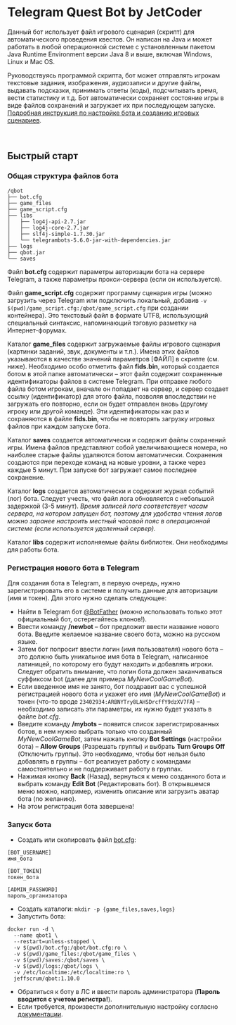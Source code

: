 # Telegram Quest Bot by JetCoder

Данный бот использует файл игрового сценария (скрипт) для автоматического проведения квестов. Он написан на Java и может работать в любой операционной системе с установленным пакетом Java Runtime Environment версии Java 8 и выше, включая Windows, Linux и Mac OS.

Руководствуясь программой скрипта, бот может отправлять игрокам текстовые задания, изображения, аудиозаписи и другие файлы, выдавать подсказки, принимать ответы (коды), подсчитывать время, вести статистику и т.д. Бот автоматически сохраняет состояние игры в виде файлов сохранений и загружает их при последующем запуске. [Подробная инструкция по настройке бота и созданию игровых сценариев](https://github.com/jeffscrum/qbot/blob/master/Documentation-1.10.0.pdf).

<br>

## Быстрый старт

### Общая структура файлов бота
```
/qbot
├── bot.cfg
├── game_files
├── game_script.cfg
├── libs
│   ├── log4j-api-2.7.jar
│   ├── log4j-core-2.7.jar
│   ├── slf4j-simple-1.7.30.jar
│   └── telegrambots-5.6.0-jar-with-dependencies.jar
├── logs
├── qbot.jar
└── saves
```

Файл **bot.cfg** содержит параметры авторизации бота на сервере Telegram, а также параметры прокси-сервера (если он используется).

Файл **game_script.cfg** содержит программу сценария игры (можно загрузить через Telegram или подключить локальный, добавив `-v $(pwd)/game_script.cfg:/qbot/game_script.cfg` при создании контейнера). Это текстовый файл в формате UTF8, использующий специальный синтаксис, напоминающий тэговую разметку на Интернет-форумах.

Каталог **game_files** содержит загружаемые файлы игрового сценария (картинки заданий, звук, документы и т.п.). Имена этих файлов указываются в качестве значений параметров [ФАЙЛ] в скрипте (см. ниже). Необходимо особо отметить файл **fids.bin**, который создается ботом в этой папке автоматически – этот файл содержит сохраненные идентификаторы файлов в системе Telegram. При отправке любого файла ботом игрокам, вначале он попадает на сервер, и сервер создает ссылку (идентификатор) для этого файла, позволяя впоследствии не загружать его повторно, если он будет отправлен вновь (другому игроку или другой команде). Эти идентификаторы как раз и сохраняются в файле **fids.bin**, чтобы не повторять загрузку игровых файлов при каждом запуске бота.

Каталог **saves** создается автоматически и содержит файлы сохранений игры. Имена файлов представляют собой увеличивающиеся номера, но наиболее старые файлы удаляются ботом автоматически. Сохранения создаются при переходе команд на новые уровни, а также через каждые 5 минут. При запуске бот загружает самое последнее сохранение.

Каталог **logs** создается автоматически и содержит журнал событий (лог) бота. Следует учесть, что файл лога обновляется с небольшой задержкой (3-5 минут). *Время записей лога соответствует часам сервера, на котором запущен бот, поэтому для удобства чтения логов можно заранее настроить местный часовой пояс в операционной системе (если используется удаленный сервер).*

Каталог **libs** содержит исполняемые файлы библиотек. Они необходимы для работы бота.

### Регистрация нового бота в Telegram

Для создания бота в Telegram, в первую очередь, нужно зарегистрировать его в системе и получить данные для авторизации (имя и токен).
Для этого нужно сделать следующее:

- Найти в Telegram бот [@BotFather](https://telegram.me/BotFather) (можно использовать только этот официальный бот, остерегайтесь клонов!).
- Ввести команду **/newbot** – бот предложит ввести название нового бота. Введите желаемое название своего бота, можно на русском языке.
- Затем бот попросит ввести логин (имя пользователя) нового бота – это должно быть уникальное имя бота в Telegram, написанное латиницей, по которому его будут находить и добавлять игроки. Следует обратить внимание, что логин бота должен заканчиваться суффиксом bot (далее для примера *MyNewCoolGameBot*).
- Если введенное имя не занято, бот поздравит вас с успешной регистрацией нового бота и укажет его имя (*MyNewCoolGameBot*) и токен (что-то вроде `23402934:ARBNYTry8LAHSDrcffY9dzXV7FA`) – необходимо записать эти параметры, их нужно будет указать в файле *bot.cfg*.
- Введите команду **/mybots** – появится список зарегистрированных ботов, в нем нужно выбрать только что созданный *MyNewCoolGameBot*, затем нажать кнопку **Bot Settings** (настройки бота) – **Allow Groups** (Разрешать группы) и выбрать **Turn Groups Off** (Отключить группы). Это необходимо, чтобы бот нельзя было добавлять в группы – бот реализует работу с командами самостоятельно и не поддерживает работу в группах.
- Нажимая кнопку **Back** (Назад), вернуться к меню созданного бота и выбрать команду
**Edit Bot** (Редактировать бот). В открывшемся меню можно, например, изменить описание или загрузить аватар бота (по желанию).
- На этом регистрация бота завершена!


### Запуск бота

- Создать или скопировать файл [bot.cfg](https://raw.githubusercontent.com/jeffscrum/qbot/master/bot/bot.cfg):

```
[BOT_USERNAME]
имя_бота

[BOT_TOKEN]
токен_бота

[ADMIN_PASSWORD]
пароль_организатора
```

- Создать каталоги: `mkdir -p {game_files,saves,logs}`
- Запустить бота:

```
docker run -d \
  --name qbot1 \
  --restart=unless-stopped \
  -v $(pwd)/bot.cfg:/qbot/bot.cfg:ro \
  -v $(pwd)/game_files:/qbot/game_files \
  -v $(pwd)/saves:/qbot/saves \
  -v $(pwd)/logs:/qbot/logs \
  -v /etc/localtime:/etc/localtime:ro \
  jeffscrum/qbot:1.10.0
```

- Обратиться к боту в ЛС и ввести пароль администратора (**Пароль вводится с учетом регистра!**).
- Если требуется, произвести дополнительную настройку согласно [документации](https://github.com/jeffscrum/qbot/blob/master/Documentation-1.10.0.pdf).
